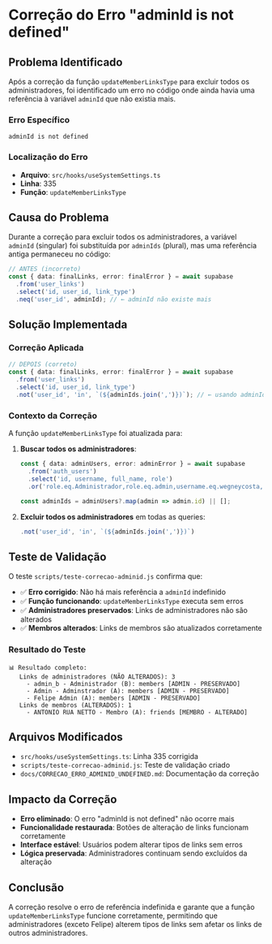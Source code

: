 # Correção do Erro "adminId is not defined"

## Problema Identificado

Após a correção da função `updateMemberLinksType` para excluir todos os administradores, foi identificado um erro no código onde ainda havia uma referência à variável `adminId` que não existia mais.

### Erro Específico
```
adminId is not defined
```

### Localização do Erro
- **Arquivo**: `src/hooks/useSystemSettings.ts`
- **Linha**: 335
- **Função**: `updateMemberLinksType`

## Causa do Problema

Durante a correção para excluir todos os administradores, a variável `adminId` (singular) foi substituída por `adminIds` (plural), mas uma referência antiga permaneceu no código:

```typescript
// ANTES (incorreto)
const { data: finalLinks, error: finalError } = await supabase
  .from('user_links')
  .select('id, user_id, link_type')
  .neq('user_id', adminId); // ← adminId não existe mais
```

## Solução Implementada

### Correção Aplicada

```typescript
// DEPOIS (correto)
const { data: finalLinks, error: finalError } = await supabase
  .from('user_links')
  .select('id, user_id, link_type')
  .not('user_id', 'in', `(${adminIds.join(',')})`); // ← usando adminIds
```

### Contexto da Correção

A função `updateMemberLinksType` foi atualizada para:

1. **Buscar todos os administradores**:
   ```typescript
   const { data: adminUsers, error: adminError } = await supabase
     .from('auth_users')
     .select('id, username, full_name, role')
     .or('role.eq.Administrador,role.eq.admin,username.eq.wegneycosta,username.eq.felipe,username.eq.admin_b');

   const adminIds = adminUsers?.map(admin => admin.id) || [];
   ```

2. **Excluir todos os administradores** em todas as queries:
   ```typescript
   .not('user_id', 'in', `(${adminIds.join(',')})`)
   ```

## Teste de Validação

O teste `scripts/teste-correcao-adminid.js` confirma que:

- ✅ **Erro corrigido**: Não há mais referência a `adminId` indefinido
- ✅ **Função funcionando**: `updateMemberLinksType` executa sem erros
- ✅ **Administradores preservados**: Links de administradores não são alterados
- ✅ **Membros alterados**: Links de membros são atualizados corretamente

### Resultado do Teste

```
📊 Resultado completo:
   Links de administradores (NÃO ALTERADOS): 3
     - admin_b - Administrador (B): members [ADMIN - PRESERVADO]
     - Admin - Adminstrador (A): members [ADMIN - PRESERVADO]
     - Felipe Admin (A): members [ADMIN - PRESERVADO]
   Links de membros (ALTERADOS): 1
     - ANTONIO RUA NETTO - Membro (A): friends [MEMBRO - ALTERADO]
```

## Arquivos Modificados

- `src/hooks/useSystemSettings.ts`: Linha 335 corrigida
- `scripts/teste-correcao-adminid.js`: Teste de validação criado
- `docs/CORRECAO_ERRO_ADMINID_UNDEFINED.md`: Documentação da correção

## Impacto da Correção

- **Erro eliminado**: O erro "adminId is not defined" não ocorre mais
- **Funcionalidade restaurada**: Botões de alteração de links funcionam corretamente
- **Interface estável**: Usuários podem alterar tipos de links sem erros
- **Lógica preservada**: Administradores continuam sendo excluídos da alteração

## Conclusão

A correção resolve o erro de referência indefinida e garante que a função `updateMemberLinksType` funcione corretamente, permitindo que administradores (exceto Felipe) alterem tipos de links sem afetar os links de outros administradores.
